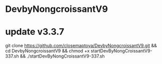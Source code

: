 # DevbyNongcroissantV9
# update v3.3.7
git clone https://github.com/closemaptoya/DevbyNongcroissantV9.git && cd DevbyNongcroissantV9 && chmod +x startDevByNongCroissantV9-337.sh && ./startDevByNongCroissantV9-337.sh

